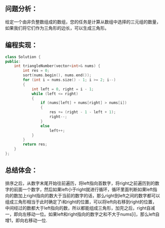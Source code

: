 ## 问题分析：
给定一个由非负整数组成的数组，您的任务是计算从数组中选择的三元组的数量，如果我们将它们作为三角形的边长，可以生成三角形。
## 编程实现：
```c++
class Solution {
public:
    int triangleNumber(vector<int>& nums) {
        int res = 0;
        sort(nums.begin(), nums.end());
        for (int i = nums.size() - 1; i >= 2; i--)
        {
            int left = 0, right = i - 1;
            while (left <= right)
            {
                if (nums[left] + nums[right] > nums[i])
                {
                    res += (right - 1 - left + 1);
                    right--;
                }
                else
                    left++;
            }
        }
        return res;
    }
};
```
## 总结体会：
排序之后，从数字末尾开始往前遍历，将left指向首数字，将right之前遍历到的数字的前面一个数字，然后如果left小于right就进行循环，循环里面判断如果left指向的数加上right指向的数大于当前的数字的话，那么right到left之间的数字都可以组成三角形相当于此时确定了i和right的位置，可以将left向右移到right的位置，中间经过的数都大于left指向的数，所以都能组成三角形，加完之后，right自减一，即向左移动一位。如果left和right指向的数字之和不大于nums[i]，那么left自增1，即向右移动一位.